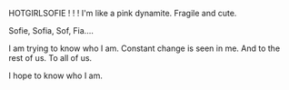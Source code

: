 HOTGIRLSOFIE ! ! !
    I'm like a pink dynamite. Fragile and cute.

Sofie, Sofia, Sof, Fia....

I am trying to know who I am. Constant change is seen in me. And to the rest of us. To all of us.



I hope to know who I am.

<!---
README.md purposes only
--->
